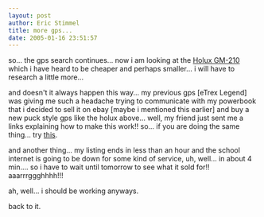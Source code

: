 ```yaml
---
layout: post
author: Eric Stimmel
title: more gps...
date: 2005-01-16 23:51:57
--- 
```



so... the gps search continues... now i am looking at the [Holux GM-210][] which i have heard to be cheaper and perhaps smaller... i will have to research a little more...

and doesn't it always happen this way... my previous gps [eTrex Legend] was giving me such a headache trying to communicate with my powerbook that i decided to sell it on ebay [maybe i mentioned this earlier] and buy a new puck style gps like the holux above... well, my friend just sent me a links explaining how to make this work!! so... if you are doing the same thing... try [this][].

and another thing... my listing ends in less than an hour and the school internet is going to be down for some kind of service, uh, well... in about 4 min.... so i have to wait until tomorrow to see what it sold for!! aaarrrggghhhh!!!

ah, well... i should be working anyways.

back to it.

  [Holux GM-210]: http://www.pocketgps.co.uk/holuxgm210.php
  [this]: http://gps.hackaday.com/entry/7302177197686276/

